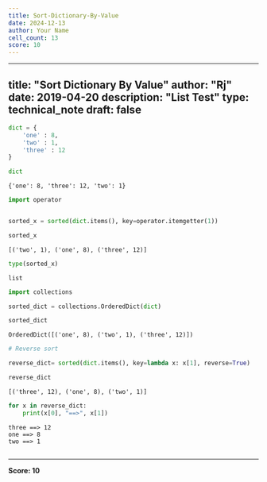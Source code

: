 ```yaml
---
title: Sort-Dictionary-By-Value
date: 2024-12-13
author: Your Name
cell_count: 13
score: 10
---
```


---
title: "Sort Dictionary By Value"
author: "Rj"
date: 2019-04-20
description: "List Test"
type: technical_note
draft: false
---

```python
dict = {
    'one' : 8,
    'two' : 1,
    'three' : 12
}
```


```python
dict
```




    {'one': 8, 'three': 12, 'two': 1}




```python
import operator


sorted_x = sorted(dict.items(), key=operator.itemgetter(1))
```


```python
sorted_x
```




    [('two', 1), ('one', 8), ('three', 12)]




```python
type(sorted_x)
```




    list




```python
import collections
```


```python
sorted_dict = collections.OrderedDict(dict)
```


```python
sorted_dict
```




    OrderedDict([('one', 8), ('two', 1), ('three', 12)])




```python
# Reverse sort

reverse_dict= sorted(dict.items(), key=lambda x: x[1], reverse=True)
```


```python
reverse_dict
```




    [('three', 12), ('one', 8), ('two', 1)]




```python
for x in reverse_dict:
    print(x[0], "==>", x[1])
```

    three ==> 12
    one ==> 8
    two ==> 1



```python

```


---
**Score: 10**